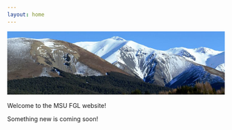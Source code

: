 ```yaml
---
layout: home 
---
```

![DGRC Trial](NZ_Treeline.jpg)

Welcome to the MSU FGL website!

Something new is coming soon!

